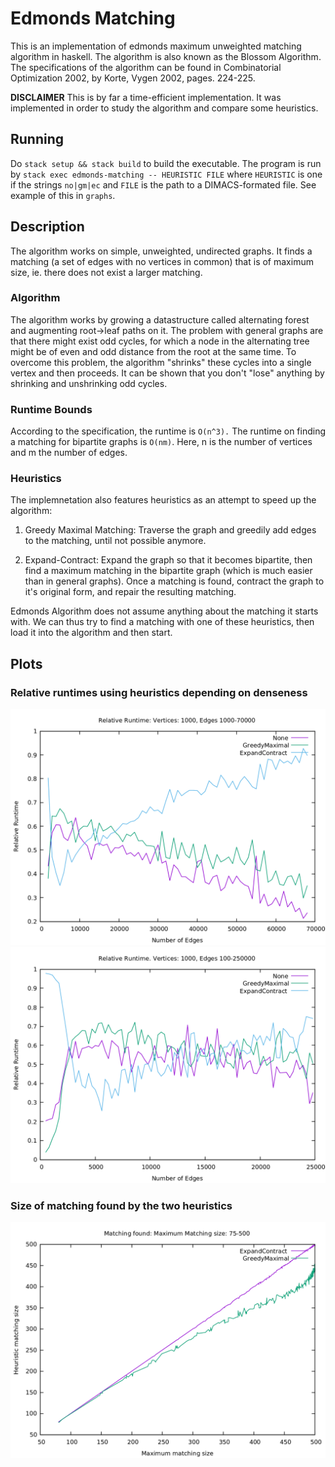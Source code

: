 
# Edmonds Matching

This is an implementation of edmonds maximum unweighted matching
algorithm in haskell. The algorithm is also known as the Blossom
Algorithm. The specifications of the algorithm can be 
found in Combinatorial Optimization 2002, by Korte, Vygen 2002,
pages. 224-225.

**DISCLAIMER** This is by far a time-efficient implementation. It was
implemented in order to study the algorithm and compare some
heuristics.

## Running

Do `stack setup && stack build` to build the executable.
The program is run by `stack exec edmonds-matching -- HEURISTIC FILE`
where `HEURISTIC` is one if the strings `no|gm|ec` and `FILE` is the
path to a DIMACS-formated file. See example of this in `graphs`.


## Description

The algorithm works on simple, unweighted, undirected graphs. It finds
a matching (a set of edges with no vertices in common) that is of
maximum size, ie. there does not exist a larger matching. 

### Algorithm
The algorithm works by growing a datastructure called alternating
forest and augmenting root->leaf paths on it. The problem with general
graphs are that there might exist odd cycles, for which a node in the
alternating tree might be of even and odd distance from the root at
the same time. To overcome this problem, the algorithm "shrinks" these
cycles into a single vertex and then proceeds. It can be shown that
you don't "lose" anything by shrinking and unshrinking odd cycles. 

### Runtime Bounds
According to the specification, the runtime is `O(n^3).` The runtime
on finding a matching for bipartite graphs is `O(nm)`. Here, n is the
number of vertices and m the number of edges.

### Heuristics

The implemnetation also features heuristics as an attempt to speed up
the algorithm:

1. Greedy Maximal Matching: Traverse the graph and greedily add edges
   to the matching, until not possible anymore.
   
2. Expand-Contract: Expand the graph so that it becomes bipartite,
   then find a maximum matching in the bipartite graph (which is much
   easier than in general graphs). Once a matching is found, contract
   the graph to it's original form, and repair the resulting matching.
   
Edmonds Algorithm does not assume anything about the matching it starts
with. We can thus try to find a matching with one of these heuristics,
then load it into the algorithm and then start.

## Plots

### Relative runtimes using heuristics depending on denseness

![Graphs with different number of edges](image/edges-1k-70k.png)
![Graphs with different number of edges](image/edges-100-25k.png)

### Size of matching found by the two heuristics

![Heuristic matching size found](image/matching-found.png)
